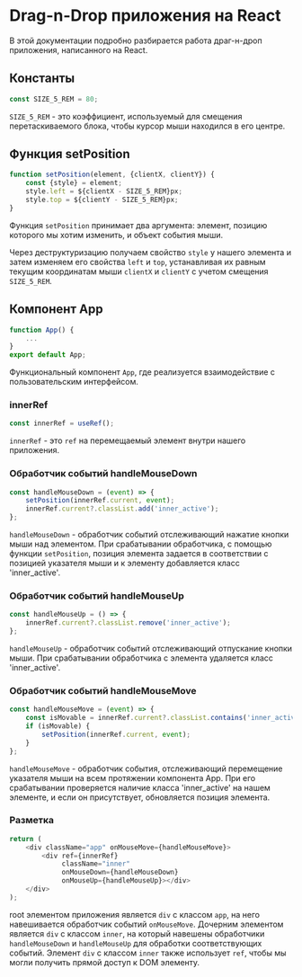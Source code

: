 # Drag-n-Drop приложения на React

В этой документации подробно разбирается работа драг-н-дроп приложения, написанного на React.

## Константы

```javascript
const SIZE_5_REM = 80;
```

`SIZE_5_REM` - это коэффициент, используемый для смещения перетаскиваемого блока, чтобы курсор мыши находился в его центре.

## Функция setPosition

```javascript
function setPosition(element, {clientX, clientY}) {
    const {style} = element;
    style.left = ${clientX - SIZE_5_REM}px;
    style.top = ${clientY - SIZE_5_REM}px;
}
```

Функция `setPosition` принимает два аргумента: элемент, позицию которого мы хотим изменить, и объект события мыши.

Через деструктуризацию получаем свойство `style` у нашего элемента и затем изменяем его свойства `left` и `top`, устанавливая их равным текущим координатам мыши `clientX` и `clientY` с учетом смещения `SIZE_5_REM`.

## Компонент App

```javascript
function App() {
    ...
}
export default App;
```

Функциональный компонент `App`, где реализуется взаимодействие с пользовательским интерфейсом.

### innerRef

```javascript
const innerRef = useRef();
```

`innerRef` - это `ref` на перемещаемый элемент внутри нашего приложения.

### Обработчик событий handleMouseDown

```javascript
const handleMouseDown = (event) => {
    setPosition(innerRef.current, event);
    innerRef.current?.classList.add('inner_active');
};
```

`handleMouseDown` - обработчик событий отслеживающий нажатие кнопки мыши над элементом. При срабатывании обработчика, с помощью функции `setPosition`, позиция элемента задается в соответствии с позицией указателя мыши и к элементу добавляется класс 'inner_active'.

### Обработчик событий handleMouseUp

```javascript
const handleMouseUp = () => {
    innerRef.current?.classList.remove('inner_active');
};
```

`handleMouseUp` - обработчик событий отслеживающий отпускание кнопки мыши. При срабатывании обработчика с элемента удаляется класс 'inner_active'.

### Обработчик событий handleMouseMove

```javascript
const handleMouseMove = (event) => {
    const isMovable = innerRef.current?.classList.contains('inner_active');
    if (isMovable) {
        setPosition(innerRef.current, event);
    }
};
```

`handleMouseMove` - обработчик события, отслеживающий перемещение указателя мыши на всем протяжении компонента App. При его срабатывании проверяется наличие класса 'inner_active' на нашем элементе, и если он присутствует, обновляется позиция элемента.

### Разметка

```javascript
return (
    <div className="app" onMouseMove={handleMouseMove}>
        <div ref={innerRef}
             className="inner"
             onMouseDown={handleMouseDown}
             onMouseUp={handleMouseUp}></div>
    </div>
);
```

root элементом приложения является `div` с классом `app`, на него навешивается обработчик событий `onMouseMove`. Дочерним элементом является `div` с классом `inner`, на который навешены обработчики `handleMouseDown` и `handleMouseUp` для обработки соответствующих событий. Элемент `div` с классом `inner` также использует `ref`, чтобы мы могли получить прямой доступ к DOM элементу.